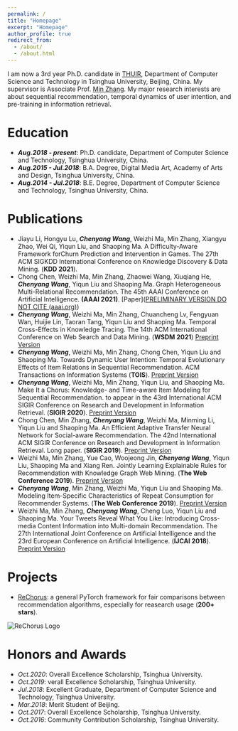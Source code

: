 ```yaml
---
permalink: /
title: "Homepage"
excerpt: "Homepage"
author_profile: true
redirect_from: 
  - /about/
  - /about.html
---
```


I am now a 3rd year Ph.D. candidate in [THUIR](http://www.thuir.cn/), Department of Computer Science and Technology in Tsinghua University, Beijing, China. My supervisor is Associate Prof. [Min Zhang](http://www.thuir.cn/group/~mzhang/). My major research interests are about sequential recommendation, temporal dynamics of user intention, and pre-training in information retrieval. 

Education
======
* ***Aug.2018 - present***: Ph.D. candidate, Department of Computer Science and Technology, Tsinghua University, China.
* ***Aug.2015 - Jul.2018***: B.A. Degree, Digital Media Art, Academy of Arts and Design, Tsinghua University, China. 
* ***Aug.2014 - Jul.2018***: B.E. Degree, Department of Computer Science and Technology, Tsinghua University, China. 

Publications
======
* Jiayu Li, Hongyu Lu, ***Chenyang Wang***, Weizhi Ma, Min Zhang, Xiangyu Zhao, Wei Qi, Yiqun Liu, and Shaoping Ma. A Difficulty-Aware Framework forChurn Prediction and Intervention in Games. The 27th ACM SIGKDD International Conference on Knowledge Discovery & Data Mining. (**KDD 2021**).
* Chong Chen, Weizhi Ma, Min Zhang, Zhaowei Wang, Xiuqiang He, ***Chenyang Wang***, Yiqun Liu and Shaoping Ma. Graph Heterogeneous Multi-Relational Recommendation. The 45th AAAI Conference on Artificial Intelligence. **(AAAI 2021)**. [Paper]([PRELIMINARY VERSION DO NOT CITE (aaai.org)](https://www.aaai.org/AAAI21Papers/AAAI-615.ChenC.pdf))
* ***Chenyang Wang***, Weizhi Ma, Min Zhang, Chuancheng Lv, Fengyuan Wan, Huijie Lin, Taoran Tang, Yiqun Liu and Shaoping Ma. Temporal Cross-Effects in Knowledge Tracing. The 14th ACM International Conference on Web Search and Data Mining. (**WSDM 2021**) [Preprint Version](http://www.thuir.cn/group/~mzhang/publications/WSDM2021-WangChenyang.pdf)
* ***Chenyang Wang***, Weizhi Ma, Min Zhang, Chong Chen, Yiqun Liu and Shaoping Ma. Towards Dynamic User Intention: Temporal Evolutionary Effects of Item Relations in Sequential Recommendation. ACM Transactions on Information Systems (**TOIS**). [Preprint Version](http://www.thuir.cn/group/~mzhang/publications/TOIS2020-WangChenyang.pdf)
* ***Chenyang Wang***, Weizhi Ma, Min Zhang, Yiqun Liu, and Shaoping Ma. Make It a Chorus: Knowledge- and Time-aware Item Modeling for Sequential Recommendation. to appear in the 43rd International ACM SIGIR Conference on Research and Development in Information Retrieval. (**SIGIR 2020**). [Preprint Version](http://www.thuir.cn/group/~mzhang/publications/SIGIR2020Wangcy.pdf)
* Chong Chen, Min Zhang, ***Chenyang Wang***, Weizhi Ma, Minming Li, Yiqun Liu and Shaoping Ma. An Efficient Adaptive Transfer Neural Network for Social-aware Recommendation. The 42nd International ACM SIGIR Conference on Research and Development in Information Retrieval. Long paper. (**SIGIR 2019**). [Preprint Version](http://www.thuir.cn/group/~mzhang/publications/SIGIR2019ChenC.pdf)
* Weizhi Ma, Min Zhang, Yue Cao, Woojeong Jin, ***Chenyang Wang***, Yiqun Liu, Shaoping Ma and Xiang Ren. Jointly Learning Explainable Rules for Recommendation with Knowledge Graph Web Mining. (**The Web Conference 2019**). [Preprint Version](http://www.thuir.cn/group/~mzhang/publications/WWW2019-mwz.pdf)
* ***Chenyang Wang***, Min Zhang, Weizhi Ma, Yiqun Liu and Shaoping Ma. Modeling Item-Specific Characteristics of Repeat Consumption for Recommender Systems. (**The Web Conference 2019**). [Preprint Version](http://www.thuir.cn/group/~mzhang/publications/WWW2019-wcy.pdf)
* Weizhi Ma, Min Zhang, ***Chenyang Wang***, Cheng Luo, Yiqun Liu and Shaoping Ma. Your Tweets Reveal What You Like: Introducing Cross-media Content Information into Multi-domain Recommendation. The 27th International Joint Conference on Artificial Intelligence and the 23rd European Conference on Artificial Intelligence. (**IJCAI 2018**). [Preprint Version](http://www.thuir.cn/group/~mzhang/publications/IJCAI18-Ma.pdf)

Projects
======
* [ReChorus](https://github.com/THUwangcy/ReChorus): a general PyTorch framework for fair comparisons between recommendation algorithms, especially for reasearch usage (**200+ stars**).

![ReChorus Logo]({{site.url}}/images/logo.png)

Honors and Awards
======
* *Oct.2020*: Overall Excellence Scholarship, Tsinghua University.
* *Oct.2019*: verall Excellence Scholarship, Tsinghua University.
* *Jul.2018*: Excellent Graduate, Department of Computer Science and Technology, Tsinghua University.
* *Mar.2018*: Merit Student of Beijing.
* *Oct.2017*: Overall Excellence Scholarship, Tsinghua University. 
* *Oct.2016*: Community Contribution Scholarship, Tsinghua University.



